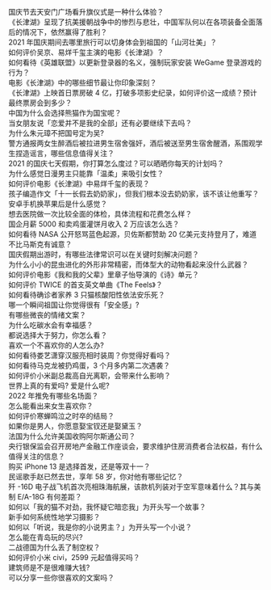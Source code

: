 国庆节去天安门广场看升旗仪式是一种什么体验？  
《长津湖》呈现了抗美援朝战争中的惨烈与悲壮，中国军队何以在各项装备全面落后的情况下，依然赢得了胜利？  
2021 年国庆期间去哪里旅行可以切身体会到祖国的「山河壮美」？  
如何评价吴京、易烊千玺主演的电影《长津湖》？  
如何看待《英雄联盟》以更新登录器的名义，强制玩家安装 WeGame 登录游戏的行为？  
电影《长津湖》中的哪些细节最让你印象深刻？  
《长津湖》上映首日票房破 4 亿，打破多项影史纪录，如何评价这一成绩？预计最终票房会到多少？  
中国为什么会选择熊猫作为国宝呢？  
当女朋友说「恋爱并不是我的全部」还有必要继续下去吗？  
为什么朱元璋不把国号定为吴?  
警方通报两女生醉酒后被拉进男生宿舍强奸，酒后被送至男生宿舍醒酒，系围观学生捏造谣言，哪些信息值得关注？  
2021 的国庆七天假期，你打算怎么度过？可以晒晒你每天的计划吗？  
为什么感觉日漫男主只能靠「温柔」来吸引女性？  
如何评价电影《长津湖》中易烊千玺的表现？  
孩子编造作文「十一长假去奶奶家」，但我们根本没去奶奶家，该不该让他重写？  
安卓手机换苹果后是什么感觉？  
想去医院做一次比较全面的体检，具体流程和花费怎么样？  
国企月薪  5000 和卖鸡蛋灌饼月收入 2 万应该怎么选？  
如何看待 NASA 公开怒骂蓝色起源，贝佐斯都赞助 20 亿美元支持登月了，难道不比马斯克有诚意？  
国庆假期出游时，有哪些法律常识可以在关键时刻解决问题？  
为什么小小的昆虫进化的外形非常精密，而体型大的动物看起来没什么武器？  
如何评价电影《我和我的父辈》里章子怡导演的《诗》单元？  
如何评价 TWICE 的首支英文单曲《The Feels》？  
如何看待确诊者家养 3 只猫核酸阳性依法安乐死？  
哪一个瞬间祖国让你觉得很有「安全感」?  
有哪些微丧的情绪文案？  
为什么吃碳水会有幸福感？  
都说选择大于努力，你怎么看？  
喜欢一个不喜欢你的人怎么办?  
如何看待娄艺潇穿汉服亮相时装周？你觉得好看吗？  
如何看待马克龙被扔鸡蛋，3 个月多内第二次遇袭？  
如何评价小米副总裁高自光离职，会带来什么影响？  
世界上真的有爱吗? 爱是什么呢?  
2022 年推免有哪些名场面？  
怎么能看出来女生喜欢你？  
如何评价寒蝉鸣泣之时卒的结局？  
如果你是男人，你愿意娶宝钗还是娶黛玉？  
法国为什么允许美国收购阿尔斯通公司？  
央行银保监会召开房地产金融工作座谈会，要求维护住房消费者合法权益，有什么值得关注的信息？  
购买 iPhone 13 是选择首发，还是等双十一？  
民谣歌手赵已然去世，享年 58 岁，你对他有哪些记忆？  
歼 -16D 电子战飞机首次亮相珠海航展，该款机列装对于空军意味着什么？其与美制 E/A-18G 有何差距？  
如何以「我的猫不对劲，我怀疑它暗恋我」为开头写一个故事？  
新手如何系统性地学习摄影？  
如何以「听说，我是你的小说男主？」为开头写一个小说？  
怎么能在青岛玩的尽兴?  
二战德国为什么丢了制空权？  
如何评价小米 civi，2599 元起值得买吗？  
建筑师是不是很难赚大钱?  
可以分享一些你很喜欢的文案吗？  
